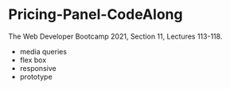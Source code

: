 # Pricing-Panel-CodeAlong
The Web Developer Bootcamp 2021, Section 11, Lectures 113-118.

- media queries 
- flex box 
- responsive 
- prototype 
